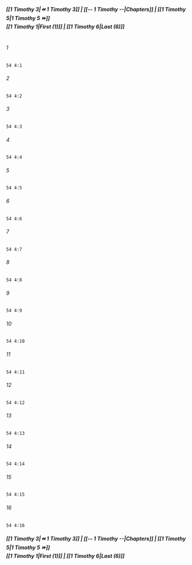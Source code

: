 
##### **[[1 Timothy 3|⏪ 1 Timothy 3]] | [[-- 1 Timothy --|Chapters]] | [[1 Timothy 5|1 Timothy 5 ⏩]]**<br>**[[1 Timothy 1|First (1)]] | [[1 Timothy 6|Last (6)]]**<br><br>

###### 1
``` verse
54 4:1
```
###### 2
``` verse
54 4:2
```
###### 3
``` verse
54 4:3
```
###### 4
``` verse
54 4:4
```
###### 5
``` verse
54 4:5
```
###### 6
``` verse
54 4:6
```
###### 7
``` verse
54 4:7
```
###### 8
``` verse
54 4:8
```
###### 9
``` verse
54 4:9
```
###### 10
``` verse
54 4:10
```
###### 11
``` verse
54 4:11
```
###### 12
``` verse
54 4:12
```
###### 13
``` verse
54 4:13
```
###### 14
``` verse
54 4:14
```
###### 15
``` verse
54 4:15
```
###### 16
``` verse
54 4:16
```

##### **[[1 Timothy 3|⏪ 1 Timothy 3]] | [[-- 1 Timothy --|Chapters]] | [[1 Timothy 5|1 Timothy 5 ⏩]]**<br>**[[1 Timothy 1|First (1)]] | [[1 Timothy 6|Last (6)]]**
